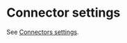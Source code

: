 # Connector settings

See [Connectors settings](../../designer/connections_settings/connectors_settings.md).
